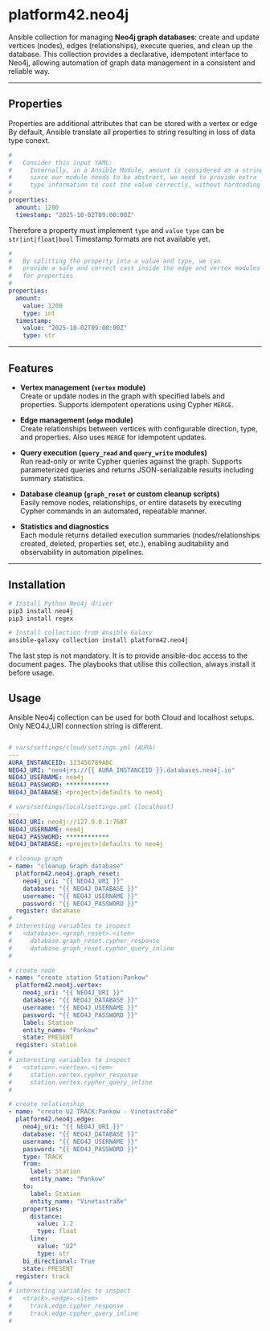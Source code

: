 # platform42.neo4j

Ansible collection for managing **Neo4j graph databases**: create and update vertices (nodes), edges (relationships), execute queries, and clean up the database. This collection provides a declarative, idempotent interface to Neo4j, allowing automation of graph data management in a consistent and reliable way.

---

## Properties

Properties are additional attributes that can be stored with a vertex or edge 
By default, Ansible translate all properties to string resulting in loss of data type conext.

```yaml
# 
#   Consider this input YAML:
#     Internally, in a Ansible Module, amount is considered as a string
#     since our module needs to be abstract, we need to provide extra 
#     type information to cast the value correctly, without hardcoding it
#
properties:
  amount: 1200
  timestamp: "2025-10-02T09:00:00Z"
```

Therefore a property must implement `type` and `value`
`type` can be `str|int|float|bool`
Timestamp formats are not available yet.

```yaml
#
#   By splitting the property into a value and type, we can
#   provide a safe and correct cast inside the edge and vertex modules
#   for properties
#
properties:
  amount:
    value: 1200
    type: int
  timestamp:
    value: "2025-10-02T09:00:00Z"
    type: str
```

---

## Features

- **Vertex management (`vertex` module)**  
  Create or update nodes in the graph with specified labels and properties. Supports idempotent operations using Cypher `MERGE`.

- **Edge management (`edge` module)**  
  Create relationships between vertices with configurable direction, type, and properties. Also uses `MERGE` for idempotent updates.

- **Query execution (`query_read` and `query_write` modules)**  
  Run read-only or write Cypher queries against the graph. Supports parameterized queries and returns JSON-serializable results including summary statistics.

- **Database cleanup (`graph_reset` or custom cleanup scripts)**  
  Easily remove nodes, relationships, or entire datasets by executing Cypher commands in an automated, repeatable manner.

- **Statistics and diagnostics**  
  Each module returns detailed execution summaries (nodes/relationships created, deleted, properties set, etc.), enabling auditability and observability in automation pipelines.

---

## Installation

```bash
# Install Python Neo4j driver
pip3 install neo4j
pip3 install regex

# Install collection from Ansible Galaxy
ansible-galaxy collection install platform42.neo4j
```

The last step is not mandatory. 
It is to provide ansible-doc access to the document pages.
The playbooks that utilise this collection, always install it before usage.


## Usage

Ansible Neo4j collection can be used for both Cloud and localhost setups.
Only NEO4J_URI connection string is different.

```yaml

# vars/settings/cloud/settings.yml (AURA)
---
AURA_INSTANCEID: 123456789ABC
NEO4J_URI: "neo4j+s://{{ AURA_INSTANCEID }}.databases.neo4j.io"
NEO4J_USERNAME: neo4j
NEO4J_PASSWORD: ************
NEO4J_DATABASE: <project>|defaults to neo4j

# vars/settings/local/settings.yml (localhost)
---
NEO4J_URI: neo4j://127.0.0.1:7687
NEO4J_USERNAME: neo4j
NEO4J_PASSWORD: ************
NEO4J_DATABASE: <project>|defaults to neo4j

# cleanup graph
- name: "cleanup Graph database"
  platform42.neo4j.graph_reset:
    neo4j_uri: "{{ NEO4J_URI }}"
    database: "{{ NEO4J_DATABASE }}"
    username: "{{ NEO4J_USERNAME }}"
    password: "{{ NEO4J_PASSWORD }}"
  register: datahase
#
# interesting variables to inspect
#   <database>.<graph_reset>.<item>
#     database.graph_reset.cypher_response
#     database.graph_reset.cypher_query_inline
#

# create node
- name: "create station Station:Pankow"
  platform42.neo4j.vertex:
    neo4j_uri: "{{ NEO4J_URI }}"
    database: "{{ NEO4J_DATABASE }}"
    username: "{{ NEO4J_USERNAME }}"
    password: "{{ NEO4J_PASSWORD }}"
    label: Station
    entity_name: "Pankow"
    state: PRESENT
  register: station
#
# interesting variables to inspect
#   <station>.<vertex>.<item>
#     station.vertex.cypher_response
#     station.vertex.cypher_query_inline
#

# create relationship
- name: "create U2 TRACK:Pankow - Vinetastraße"
  platform42.neo4j.edge:
    neo4j_uri: "{{ NEO4J_URI }}"
    database: "{{ NEO4J_DATABASE }}"
    username: "{{ NEO4J_USERNAME }}"
    password: "{{ NEO4J_PASSWORD }}"
    type: TRACK
    from:
      label: Station
      entity_name: "Pankow"
    to:
      label: Station
      entity_name: "Vinetastraße"
    properties:
      distance: 
        value: 1.2
        type: float
      line: 
        value: "U2"
        type: str
    bi_directional: True
    state: PRESENT
  register: track
#
# interesting variables to inspect
#   <track>.<edge>.<item>
#     track.edge.cypher_response
#     track.edge.cypher_query_inline
#
```